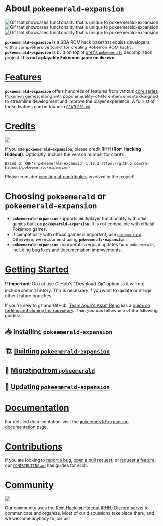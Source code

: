 # About `pokeemerald-expansion`

![Gif that showcases functionality that is unique to pokeemerald-expansion](https://files.catbox.moe/77yk6s.gif)
![Gif that showcases functionality that is unique to pokeemerald-expansion](https://files.catbox.moe/xl4eo2.gif)
![Gif that showcases functionality that is unique to pokeemerald-expansion](https://files.catbox.moe/t9bjxo.gif)
<!-- If you want to re-record or change these gifs, here are some notes that I used: https://files.catbox.moe/05001g.md -->

**`pokeemerald-expansion`** is a GBA ROM hack base that equips developers with a comprehensive toolkit for creating Pokémon ROM hacks. **`pokeemerald-expansion`** is built on top of [pret's `pokeemerald`](https://github.com/pret/pokeemerald) decompilation project. **It is not a playable Pokémon game on its own.** 

# [Features](FEATURES.md)

**`pokeemerald-expansion`** offers hundreds of features from various [core series Pokémon games](https://bulbapedia.bulbagarden.net/wiki/Core_series), along with popular quality-of-life enhancements designed to streamline development and improve the player experience. A full list of those featues can be found in [`FEATURES.md`](FEATURES.md).

# [Credits](CREDITS.md)

 [![](https://img.shields.io/github/all-contributors/rh-hideout/pokeemerald-expansion/upcoming)](CREDITS.md)

If you use **`pokeemerald-expansion`**, please credit **RHH (Rom Hacking Hideout)**. Optionally, include the version number for clarity.

```
Based on RHH's pokeemerald-expansion 1.10.2 https://github.com/rh-hideout/pokeemerald-expansion/
```

Please consider [crediting all contributors](CREDITS.md) involved in the project!

# Choosing `pokeemerald` or **`pokeemerald-expansion`**

- **`pokeemerald-expansion`** supports multiplayer functionality with other games built on **`pokeemerald-expansion`**. It is not compatible with official Pokémon games.
- If compatibility with official games is important, use [`pokeemerald`](https://github.com/pret/pokeemerald). Otherwise, we reccomend using **`pokeemerald-expansion`**.
- **`pokeemerald-expansion`** incorporates regular updates from `pokeemerald`, including bug fixes and documentation improvements.

# [Getting Started](INSTALL.md)

❗❗ **Important**: Do not use GitHub's "Download Zip" option as it will not include commit history. This is necessary if you want to update or merge other feature branches. 

If you're new to git and GitHub, [Team Aqua's Asset Repo](https://github.com/Pawkkie/Team-Aquas-Asset-Repo/) has a [guide on forking and cloning the repository](https://github.com/Pawkkie/Team-Aquas-Asset-Repo/wiki/The-Basics-of-GitHub). Then you can follow one of the following guides:

## 📥 [Installing **`pokeemerald-expansion`**](INSTALL.md)
## 🏗️ [Building **`pokeemerald-expansion`**](INSTALL.md#Building-pokeemerald-expansion)
## 🚚 [Migrating from **`pokeemerald`**](INSTALL.md#Migrating-from-pokeemerald)
## 🚀 [Updating **`pokeemerald-expansion`**](INSTALL.md#Updating-pokeemerald-expansion)

# [Documentation](https://rh-hideout.github.io/pokeemerald-expansion/)

For detailed documentation, visit the [pokeemerald-expansion documentation page](https://rh-hideout.github.io/pokeemerald-expansion/).

# [Contributions](CONTRIBUTING.md)
If you are looking to [report a bug](CONTRIBUTING.md#Bug-Report), [open a pull request](CONTRIBUTING.md#Pull-Requests), or [request a feature](CONTRIBUTING.md#Feature-Request), our [`CONTRIBUTING.md`](CONTRIBUTING.md) has guides for each.

# [Community](https://discord.gg/6CzjAG6GZk)

[![](https://dcbadge.limes.pink/api/server/6CzjAG6GZk)](https://discord.gg/6CzjAG6GZk)

Our community uses the [Rom Hacking Hideout (RHH) Discord server](https://discord.gg/6CzjAG6GZk) to communicate and organize. Most of our discussions take place there, and we welcome anybody to join us!


